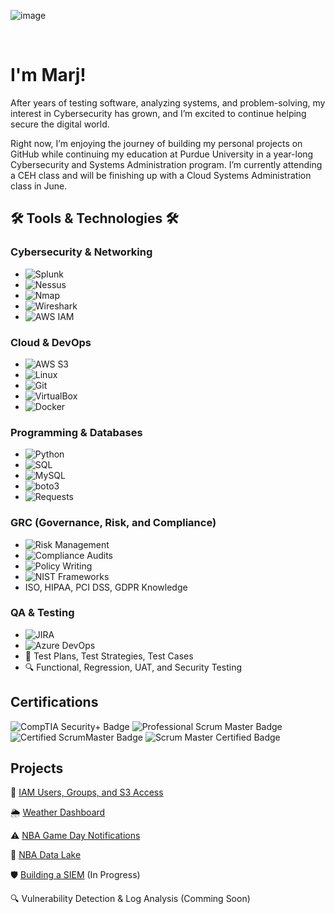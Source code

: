 ![image](https://github.com/user-attachments/assets/e0d57f09-cc94-428b-8d1d-c292de1d43a8)

&nbsp;
&nbsp;
&nbsp;
&nbsp;
&nbsp;

# I'm Marj!

After years of testing software, analyzing systems, and problem-solving, my interest in Cybersecurity has grown, and I’m excited to continue helping secure the digital world.

Right now, I’m enjoying the journey of building my personal projects on GitHub while continuing my education at Purdue University in a year-long Cybersecurity and Systems Administration program. I’m currently attending a CEH class and will be finishing up with a Cloud Systems Administration class in June.




##  🛠️ **Tools & Technologies**  🛠️

### **Cybersecurity & Networking**
- ![Splunk](https://img.shields.io/badge/-Splunk-93a2d3?style=flat&logo=splunk&logoColor=white)
- ![Nessus](https://img.shields.io/badge/-Nessus-0074d9?style=flat&logoColor=white)
- ![Nmap](https://img.shields.io/badge/-Nmap-00afdb?style=flat&logoColor=white)
- ![Wireshark](https://img.shields.io/badge/-Wireshark-1679a7?style=flat&logo=wireshark&logoColor=white)
- ![AWS IAM](https://img.shields.io/badge/-AWS%20IAM-F7A41D?style=flat&logo=amazon-aws&logoColor=white)



### **Cloud & DevOps**
- ![AWS S3](https://img.shields.io/badge/-AWS%20S3-F7A41D?style=flat&logo=amazon-aws&logoColor=white)
- ![Linux](https://img.shields.io/badge/-Linux-FCC624?style=flat&logo=linux&logoColor=black)
- ![Git](https://img.shields.io/badge/-Git-F05032?style=flat&logo=git&logoColor=white)
- ![VirtualBox](https://img.shields.io/badge/-VirtualBox-183A61?style=flat&logo=virtualbox&logoColor=white)
- ![Docker](https://img.shields.io/badge/-Docker-2496ED?style=flat&logo=docker&logoColor=white)

### **Programming & Databases**
- ![Python](https://img.shields.io/badge/-Python-3776AB?style=flat&logo=python&logoColor=white)
- ![SQL](https://img.shields.io/badge/-SQL-CC2927?style=flat&logo=microsoft-sql-server&logoColor=white)
- ![MySQL](https://img.shields.io/badge/-MySQL-4479A1?style=flat&logo=mysql&logoColor=white)
- ![boto3](https://img.shields.io/badge/-boto3-3776AB?style=flat&logo=python&logoColor=white)
- ![Requests](https://img.shields.io/badge/-Requests-FF9900?style=flat&logo=python&logoColor=white)

### **GRC (Governance, Risk, and Compliance)**
- ![Risk Management](https://img.shields.io/badge/-Risk%20Management-FFA500?style=flat&logo=shield&logoColor=white)
- ![Compliance Audits](https://img.shields.io/badge/-Compliance%20Audits-008000?style=flat&logo=search&logoColor=white)
- ![Policy Writing](https://img.shields.io/badge/-Policy%20Writing-4682B4?style=flat&logo=book&logoColor=white)
- ![NIST Frameworks](https://img.shields.io/badge/-NIST%20Frameworks-000080?style=flat&logo=gov&logoColor=white)
- ISO, HIPAA, PCI DSS, GDPR Knowledge

### **QA & Testing**
- ![JIRA](https://img.shields.io/badge/-JIRA-0052CC?style=flat&logo=jira&logoColor=white)
- ![Azure DevOps](https://img.shields.io/badge/-Azure%20DevOps-0078D7?style=flat&logo=azure-devops&logoColor=white)
- 📝 Test Plans, Test Strategies, Test Cases
- 🔍 Functional, Regression, UAT, and Security Testing






## Certifications
<div>
<img src="https://img.shields.io/badge/-Security%2B-FF0000?&style=for-the-badge&logo=CompTIA&logoColor=white" alt="CompTIA Security+ Badge" />
<img src="https://img.shields.io/badge/-PSM-007ACC?style=for-the-badge&logo=Scrum&logoColor=white" alt="Professional Scrum Master Badge" />
<img src="https://img.shields.io/badge/-CSM-FFB300?style=for-the-badge&logo=Scrum&logoColor=white" alt="Certified ScrumMaster Badge" />
<img src="https://img.shields.io/badge/-SSM-00796B?style=for-the-badge&logo=Scrum&logoColor=white" alt="Scrum Master Certified Badge" />

## Projects

🔐 [IAM Users, Groups, and S3 Access](https://github.com/MJaloui/IAM-Users-Groups-S3-Access)

🌦️ [Weather Dashboard](https://github.com/MJaloui/Weather---dashboard)

⚠️ [NBA Game Day Notifications](https://github.com/MJaloui/game-day-notifications)

🏀 [NBA Data Lake](https://github.com/MJaloui/NBADataLake) 

🛡️ [Building a SIEM](https://github.com/MJaloui/Building-a-SIEM) (In Progress)

🔍 Vulnerability Detection & Log Analysis (Comming Soon)


